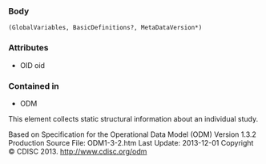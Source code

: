 ### Body

	(GlobalVariables, BasicDefinitions?, MetaDataVersion*)

### Attributes

* OID 	oid 		

### Contained in

* ODM

This element collects static structural information about an individual study.

Based on 
Specification for the Operational Data Model (ODM)
Version 1.3.2 Production
Source File: ODM1-3-2.htm
Last Update: 2013-12-01  Copyright © CDISC 2013.
http://www.cdisc.org/odm